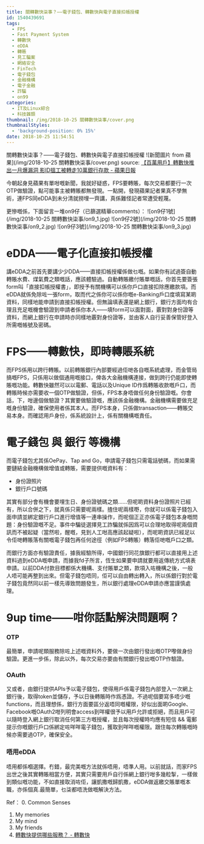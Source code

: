 ```yaml
---
title: 關轉數快柒事？——電子錢包、轉數快與電子直接扣帳授權
id: 1540439691
tags:
  - FPS
  - Fast Payment System
  - 轉數快
  - eDDA
  - 轉賬
  - 見工騙案
  - 網絡安全
  - FinTech
  - 電子錢包
  - 金融機構
  - 電子金融
  - 詐騙
  - on99
categories:
  - IT及Linux綜合
  - 科技雜類
thumbnail: /img/2018-10-25 關轉數快柒事/cover.png
thumbnailStyles:
  - 'background-position: 0% 15%'
date: 2018-10-25 11:54:51
---
```

關轉數快柒事？——電子錢包、轉數快與電子直接扣帳授權
![新聞圖片 from 蘋果](/img/2018-10-25 關轉數快柒事/cover.png)
source: [【百萬用戶】轉數快推出一月爆漏洞 影ID搵工被轉走10萬銀行存款 - 蘋果日報](https://hk.news.appledaily.com/local/realtime/article/20181024/58831567)

今朝起身見蘋果有單咁嘅新聞，我就好疑惑，FPS要轉賬，每次交易都要行一次OTP做驗證，點可能事主被轉賬都無發現。一點開，發現蘋果記者果真不學無術，連FPS同eDDA到未分清就撈埋一齊講，真係難怪記者常遭受輕蔑。

更慘嘅係，下面留言一堆on9仔（已篩選精華comments）：
![on9仔1號](/img/2018-10-25 關轉數快柒事/on9_1.jpg)
![on9仔2號](/img/2018-10-25 關轉數快柒事/on9_2.jpg)
![on9仔3號](/img/2018-10-25 關轉數快柒事/on9_3.jpg)

# eDDA——電子化直接扣帳授權
講eDDA之前首先要講少少DDA——直接扣帳授權係做乜嘅。如果你有試過簽自動轉賬水費、煤氣費之類嘅話，應該體驗過。自動轉賬繳付賬單嘅話，你首先要簽張form叫「直接扣帳授權書」，即授予有關機構可以係你戶口直接扣除應繳款項。而eDDA就係免除咗一張form，取而代之係你可以係你嘅e-Banking戶口度填寫某啲資料，同樣地能申請到直接扣帳授權。但無論填表還是網上銀行，銀行方面均有合理且充足嘅機會驗證到申請者係你本人——填form可以面對面，覈對對身份證等資料，而網上銀行在申請時亦同樣地覈對身份證等，並由客人自行妥善保管好登入所需嘅帳號及密碼。

# FPS——轉數快，即時轉賬系統
而FPS係用以跨行轉賬。以前轉賬銀行內部要經過佢哋各自嘅系統處理，而金管局搞嘅FPS，只係用以做個通用嘅接口，俾各大金融機構連接，做到跨行仍能即使轉賬嘅功能。轉數快雖然可以以電郵、電話以及Unique ID作爲轉賬收款嘅戶口，而轉賬時候亦需要收一個OTP做驗證，但係，FPS本身唔做任何身份驗證嘅。你會話，下，咁邊個做驗證？其實要做驗證嘅，應該係金融機構。金融機構需要做充足嘅身份驗證，確保使用者係其本人。而FPS本身，只係做transaction——轉賬交易本身。而確認用戶身份，係系統設計上，係有關機構嘅責任。

# 電子錢包 與 銀行 等機構
而電子錢包尤其係OePay、Tap and Go，申請電子錢包只需電話號碼，而如果需要鏈結金融機構做增值或轉賬，需要提供嘅資料有：

* 身份證照片
* 銀行戶口號碼

其實有部分會有機會要埋生日、身份證號碼之類……但呢啲資料身份證照片已經有，所以合併之下，就真係只需要呢兩樣。揸住呢兩樣嘢，你就可以係電子錢包入面申請並綁定銀行戶口進行增值等一連串操作，而呢個正正亦係電子錢包本身嘅問題：身份驗證嘅不足。事件中騙徒選擇見工詐騙就係因爲可以合理地取得呢兩個資訊而不被起疑（當然啦，醒嘅，見到人工咁高應該起疑啦），而呢啲資訊已經足以令佢哋轉賬落有關嘅電子錢包再任何途徑（例如FPS轉賬）轉落佢哋嘅戶口之類。

而銀行方面亦有驗證責任，據我經驗所得，中國銀行同花旗銀行都可以直接用上述資料過到eDDA嘅申請，而據我fd子所言，恆生如果要申請就要用返傳統方式填表申請。以前DDA付款目標都係大機構、支付賬單之類，款項入咗機構之後，一般人唔可能再整到出來。但電子錢包唔同，佢可以自由轉出轉入，所以係銀行對於電子錢包竟然同以前一樣先導致問題發生，所以銀行處理eDDA申請亦應當謹慎處理。

# 9up time——咁你話點解決問題啊？
### OTP
最簡單，申請呢類服務除咗上述嘅資料外，要做一次由銀行發出嘅OTP嚟做身份驗證。更進一步係，除此以外，每次交易亦要由有關銀行發出嘅OTP作驗證。

### OAuth
又或者，由銀行提供APIs予以電子錢包，使得用戶係電子錢包內部登入一次網上銀行後，取得token並儲存，予以日後轉賬時作爲憑證。不過呢個要寫多唔少嘅functions，而且理想係，銀行方面要區分返唔同嘅權限，好似出面啲Google、Facebook嘅OAuth2咁列明會access到咩權很予以用戶允許或拒絕，而且用戶可以隨時登入網上銀行取消任何第三方嘅授權，並且每次授權時均應有短信 && 電郵提示你嘅銀行戶口係綁定咗咩咩電子錢包，獲取到咩咩嘅權限。跟住每次轉賬嘅時候亦需要過OTP，確保安全。

### 唔用eDDA
唔用都係嗰選擇。冇錯，最完美嘅方法就係唔用，唔準人用。以前就話，而家FPS出世之後其實轉賬相當方便，其實只需要用戶自行係網上銀行咁多幾粒掣，一樣做到類似嘅功能，不如直接取消咗佢，讓凱撒嘅歸凱撒，eDDA做返繳交賬單嘅本職，亦係個真.最簡單，乜柒都唔洗做嘅解決方法。

Ref：
0. Common Senses
1. My memories
2. My mind
3. My friends
4. [轉數快提供哪些服務？ - 轉數快](https://fps.hkicl.com.hk/chi/fps/about_fps/what_fps_offers.php)
